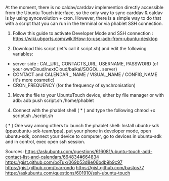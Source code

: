 At the moment, there is no caldav/carddav implemention directly accessible from the Ubuntu Touch interface, so the only way to sync carddav & caldav is by using syncevolution + cron.
However, there is a simple way to do that with a script that you can run in the terminal or via phablet SSH connection.

1) Follow this guide to activate Developer Mode and SSH connection : https://wiki.ubports.com/wiki/How-to-use-adb-from-ubuntu-desktop

2) Download this script (let's call it script.sh) and edit the following variables:
- server side : CAL_URL, CONTACTS_URL, USERNAME, PASSWORD (of your ownCloud/nextCloud/baikal/SOGO/... server)
- CONTACT and CALENDAR _ NAME / VISUAL_NAME / CONFIG_NAME (it's more cosmetic)
- CRON_FREQUENCY (for the frequency of synchronisation)

3) Move the file to your UbuntuTouch device, either by file manager or with adb: 
adb push script.sh /home/phablet

4) Connect with the phablet shell ( * ) and type the following 
chmod +x script.sh
./script.sh


( * ) One way among others to launch the phablet shell:
Install ubuntu-sdk (ppa:ubuntu-sdk-team/ppa), put your phone in developer mode, open ubuntu-sdk, connect your device to computer, go to devices in ubuntu-sdk and in control, exec open ssh session. 


Sources:
https://askubuntu.com/questions/616081/ubuntu-touch-add-contact-list-and-calendars/664834#664834
https://gist.github.com/boTux/069b53d8e06bdb9b9c97
https://gist.github.com/tcarrondo
https://gist.github.com/bastos77
https://askubuntu.com/questions/601910/ssh-ubuntu-touch